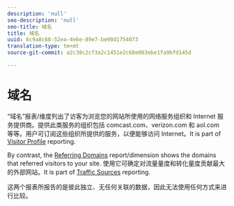 ```yaml
---
description: 'null'
seo-description: 'null'
seo-title: 域名
title: 域名
uuid: 6c9a8c68-52ea-4e6e-89e7-be90d1754073
translation-type: tm+mt
source-git-commit: a2c38c2cf3a2c1451e2c60e003ebe1fa9bfd145d

---
```



# 域名

“域名”报表/维度列出了访客为浏览您的网站所使用的网络服务组织和 Internet 服务提供商。提供此类服务的组织包括 comcast.com、verizon.com 和 aol.com 等等。用户可订阅这些组织所提供的服务，以便能够访问 Internet。It is part of [Visitor Profile](reports-visitor-profile.md) reporting.

By contrast, the [Referring Domains](../../../components/c-variables/dimensionslist/reports-referring-domains.md#concept_E3D0FEC81E1F4987B39CC467F19FFCFF) report/dimension shows the domains that referred visitors to your site. 使用它可确定对流量量度和转化量度贡献最大的外部网站。It is part of [Traffic Sources](reports-traffic-sources.md) reporting.

这两个报表所报告的是彼此独立、无任何关联的数据，因此无法使用任何方式来进行比较。
